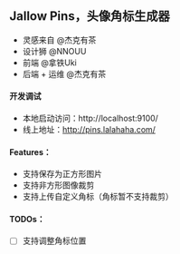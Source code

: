 ## Jallow Pins，头像角标生成器

* 灵感来自 @杰克有茶
* 设计狮 @NNOUU
* 前端 @拿铁Uki
* 后端 + 运维 @杰克有茶

#### 开发调试
* 本地启动访问：http://localhost:9100/
* 线上地址：http://pins.lalahaha.com/

#### Features：

* 支持保存为正方形图片
* 支持非方形图像裁剪
* 支持上传自定义角标（角标暂不支持裁剪）

#### TODOs：
* [ ] 支持调整角标位置
